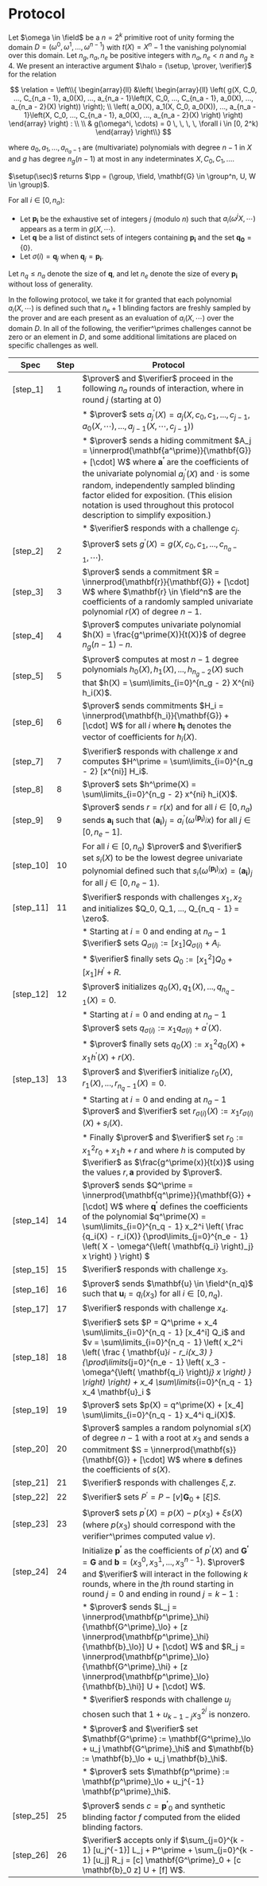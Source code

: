 # Protocol


Let $\omega \in \field$ be a $n = 2^k$ primitive root of unity forming the
domain $D = (\omega^0, \omega^1, ..., \omega^{n - 1})$ with $t(X) = X^n - 1$ the
vanishing polynomial over this domain. Let $n_g, n_a, n_e$ be positive integers with $n_a, n_e \lt n$ and $n_g \geq 4$.
We present an interactive argument $\halo = (\setup, \prover, \verifier)$ for
the relation

$$ \relation = \left\\{ \begin{array}{ll} &\left( \begin{array}{ll} \left( g(X, C_0, ..., C_{n_a - 1}, a_0(X), ..., a_{n_a - 1}\left(X, C_0, ..., C_{n_a - 1}, a_0(X), ..., a_{n_a - 2}(X) \right)) \right); \\ \left( a_0(X), a_1(X, C_0, a_0(X)), ..., a_{n_a - 1}\left(X, C_0, ..., C_{n_a - 1}, a_0(X), ..., a_{n_a - 2}(X) \right) \right) \end{array} \right) : \\ \\ & g(\omega^i, \cdots) = 0 \, \, \, \, \forall i \in [0, 2^k) \end{array} \right\\} $$

where $a_0, a_1, ..., a_{n_a - 1}$ are (multivariate) polynomials with degree $n - 1$ in $X$ and $g$ has degree $n_g(n - 1)$ at most in any indeterminates $X, C_0, C_1, ...$.

$\setup(\sec)$ returns $\pp = (\group, \field, \mathbf{G} \in \group^n, U, W \in \group)$.

For all $i \in [0, n_a)$:
* Let $\mathbf{p_i}$ be the exhaustive set of integers $j$ (modulo $n$) such that $a_i(\omega^j X, \cdots)$ appears as a term in $g(X, \cdots)$.
* Let $\mathbf{q}$ be a list of distinct sets of integers containing $\mathbf{p_i}$ and the set $\mathbf{q_0} = \{0\}$.
* Let $\sigma(i) = \mathbf{q}_j$ when $\mathbf{q}_j = \mathbf{p_i}$.

Let $n_q \leq n_a$ denote the size of $\mathbf{q}$, and let $n_e$ denote the size of every $\mathbf{p_i}$ without loss of generality.

In the following protocol, we take it for granted that each polynomial $a_i(X, \cdots)$ is defined such that $n_e + 1$ blinding factors are freshly sampled by the prover and are each present as an evaluation of $a_i(X, \cdots)$ over the domain $D$. In all of the following, the verifier^\primes challenges cannot be zero or an element in $D$, and some additional limitations are placed on specific challenges as well.

| Spec | Step | Protocol |
|------|------|----------|
| [step_1] | 1 |  $\prover$ and $\verifier$ proceed in the following $n_a$ rounds of interaction, where in round $j$ (starting at $0$)|
|  |  |   * $\prover$ sets $a^\prime_j(X) = a_j(X, c_0, c_1, ..., c_{j - 1}, a_0(X, \cdots), ..., a_{j - 1}(X, \cdots, c_{j - 1}))$ |
|  |  |   * $\prover$ sends a hiding commitment $A_j = \innerprod{\mathbf{a^\prime}}{\mathbf{G}} + [\cdot] W$ where $\mathbf{a^\prime}$ are the coefficients of the univariate polynomial $a^\prime_j(X)$ and $\cdot$ is some random, independently sampled blinding factor elided for exposition. (This elision notation is used throughout this protocol description to simplify exposition.)|
|  |  |   * $\verifier$ responds with a challenge $c_j$.
| [step_2] | 2 |  $\prover$ sets $g^\prime(X) = g(X, c_0, c_1, ..., c_{n_a - 1}, \cdots)$.
| [step_3] | 3 |  $\prover$ sends a commitment $R = \innerprod{\mathbf{r}}{\mathbf{G}} + [\cdot] W$ where $\mathbf{r} \in \field^n$ are the coefficients of a randomly sampled univariate polynomial $r(X)$ of degree $n - 1$. |
| [step_4] | 4 |  $\prover$ computes univariate polynomial $h(X) = \frac{g^\prime(X)}{t(X)}$ of degree $n_g(n - 1) - n$. |
| [step_5] | 5 |  $\prover$ computes at most $n - 1$ degree polynomials $h_0(X), h_1(X), ..., h_{n_g - 2}(X)$ such that $h(X) = \sum\limits_{i=0}^{n_g - 2} X^{ni} h_i(X)$. |
| [step_6] | 6 |  $\prover$ sends commitments $H_i = \innerprod{\mathbf{h_i}}{\mathbf{G}} + [\cdot] W$ for all $i$ where $\mathbf{h_i}$ denotes the vector of coefficients for $h_i(X)$. |
| [step_7] | 7 |  $\verifier$ responds with challenge $x$ and computes $H^\prime = \sum\limits_{i=0}^{n_g - 2} [x^{ni}] H_i$. |
| [step_8] | 8 |  $\prover$ sets $h^\prime(X) = \sum\limits_{i=0}^{n_g - 2} x^{ni} h_i(X)$. 
| [step_9] | 9 |  $\prover$ sends $r = r(x)$ and for all $i \in [0, n_a)$ sends $\mathbf{a_i}$ such that $(\mathbf{a_i})_j = a^\prime_i(\omega^{(\mathbf{p_i})_j} x)$ for all $j \in [0, n_e - 1]$. |
| [step_10] | 10 |  For all $i \in [0, n_a)$ $\prover$ and $\verifier$ set $s_i(X)$ to be the lowest degree univariate polynomial defined such that $s_i(\omega^{(\mathbf{p_i})_j} x) = (\mathbf{a_i})_j$ for all $j \in [0, n_e - 1)$. |
| [step_11] | 11 |  $\verifier$ responds with challenges $x_1, x_2$ and initializes $Q_0, Q_1, ..., Q_{n_q - 1} = \zero$. |
|  |  |   * Starting at $i=0$ and ending at $n_a - 1$ $\verifier$ sets $Q_{\sigma(i)} := [x_1] Q_{\sigma(i)} + A_i$.|
|  |  |   * $\verifier$ finally sets $Q_0 := [x_1^2] Q_0 + [x_1] H^\prime + R$.
| [step_12] | 12 |  $\prover$ initializes $q_0(X), q_1(X), ..., q_{n_q - 1}(X) = 0$. 
|  |  |   * Starting at $i=0$ and ending at $n_a - 1$ $\prover$ sets $q_{\sigma(i)} := x_1 q_{\sigma(i)} + a^\prime(X)$.|
|  |  |   * $\prover$ finally sets $q_0(X) := x_1^2 q_0(X) + x_1 h^\prime(X) + r(X)$.
| [step_13] | 13 |  $\prover$ and $\verifier$ initialize $r_0(X), r_1(X), ..., r_{n_q - 1}(X) = 0$. 
|  |  |   * Starting at $i = 0$ and ending at $n_a - 1$ $\prover$ and $\verifier$ set $r_{\sigma(i)}(X) := x_1 r_{\sigma(i)}(X) + s_i(X)$.|
|  |  |   * Finally $\prover$ and $\verifier$ set $r_0 := x_1^2 r_0 + x_1 h + r$ and where $h$ is computed by $\verifier$ as $\frac{g^\prime(x)}{t(x)}$ using the values $r, \mathbf{a}$ provided by $\prover$.|
| [step_14] | 14 |  $\prover$ sends $Q^\prime = \innerprod{\mathbf{q^\prime}}{\mathbf{G}} + [\cdot] W$ where $\mathbf{q^\prime}$ defines the coefficients of the polynomial $q^\prime(X) = \sum\limits_{i=0}^{n_q - 1}  x_2^i \left( \frac {q_i(X) - r_i(X)} {\prod\limits_{j=0}^{n_e - 1} \left( X - \omega^{\left( \mathbf{q_i} \right)_j} x \right) } \right) $ |
| [step_15] | 15 |  $\verifier$ responds with challenge $x_3$. 
| [step_16] | 16 |  $\prover$ sends $\mathbf{u} \in \field^{n_q}$ such that $\mathbf{u}_i = q_i(x_3)$ for all $i \in [0, n_q)$. |
| [step_17] | 17 |  $\verifier$ responds with challenge $x_4$. 
| [step_18] | 18 |  $\verifier$ sets $P = Q^\prime + x_4 \sum\limits_{i=0}^{n_q - 1} [x_4^i] Q_i$ and $v = \sum\limits_{i=0}^{n_q - 1} \left( x_2^i \left( \frac { \mathbf{u}_i - r_i(x_3) } {\prod\limits_{j=0}^{n_e - 1} \left( x_3 - \omega^{\left( \mathbf{q_i} \right)_j} x \right) } \right) \right) + x_4 \sum\limits_{i=0}^{n_q - 1} x_4 \mathbf{u}_i $ |
| [step_19] | 19 |  $\prover$ sets $p(X) = q^\prime(X) + [x_4] \sum\limits_{i=0}^{n_q - 1} x_4^i q_i(X)$. 
| [step_20] | 20 |  $\prover$ samples a random polynomial $s(X)$ of degree $n - 1$ with a root at $x_3$ and sends a commitment $S = \innerprod{\mathbf{s}}{\mathbf{G}} + [\cdot] W$ where $\mathbf{s}$ defines the coefficients of $s(X)$. |
| [step_21] | 21 |  $\verifier$ responds with challenges $\xi, z$. 
| [step_22] | 22 |  $\verifier$ sets $P^\prime = P - [v] \mathbf{G}_0 + [\xi] S$. 
| [step_23] | 23 |  $\prover$ sets $p^\prime(X) = p(X) - p(x_3) + \xi s(X)$ (where $p(x_3)$ should correspond with the verifier^\primes computed value $v$). |
| [step_24] | 24 |  Initialize $\mathbf{p^\prime}$ as the coefficients of $p^\prime(X)$ and $\mathbf{G^\prime} = \mathbf{G}$ and $\mathbf{b} = (x_3^0, x_3^1, ..., x_3^{n - 1})$. $\prover$ and $\verifier$ will interact in the following $k$ rounds, where in the $j$th round starting in round $j=0$ and ending in round $j=k-1$ :|
|  |  |   * $\prover$ sends $L_j = \innerprod{\mathbf{p^\prime}_\hi}{\mathbf{G^\prime}_\lo} + [z \innerprod{\mathbf{p^\prime}_\hi}{\mathbf{b}_\lo}] U + [\cdot] W$ and $R_j = \innerprod{\mathbf{p^\prime}_\lo}{\mathbf{G^\prime}_\hi} + [z \innerprod{\mathbf{p^\prime}_\lo}{\mathbf{b}_\hi}] U + [\cdot] W$.|
|  |  |   * $\verifier$ responds with challenge $u_j$ chosen such that $1 + u_{k-1-j} x_3^{2^j}$ is nonzero.|
|  |  |   * $\prover$ and $\verifier$ set $\mathbf{G^\prime} := \mathbf{G^\prime}_\lo + u_j \mathbf{G^\prime}_\hi$ and $\mathbf{b} := \mathbf{b}_\lo + u_j \mathbf{b}_\hi$.|
|  |  |   * $\prover$ sets $\mathbf{p^\prime} := \mathbf{p^\prime}_\lo + u_j^{-1} \mathbf{p^\prime}_\hi$.
| [step_25] | 25 |  $\prover$ sends $c = \mathbf{p^\prime}_0$ and synthetic blinding factor $f$ computed from the elided blinding factors. |
| [step_26] | 26 |  $\verifier$ accepts only if $\sum_{j=0}^{k - 1} [u_j^{-1}] L_j + P^\prime + \sum_{j=0}^{k - 1} [u_j] R_j = [c] \mathbf{G^\prime}_0 + [c \mathbf{b}_0 z] U + [f] W$. |
